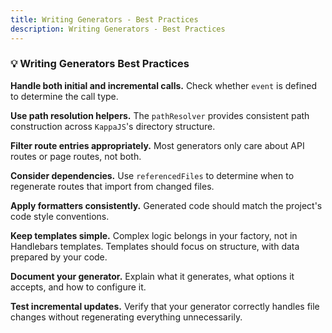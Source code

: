 ```yaml
---
title: Writing Generators - Best Practices
description: Writing Generators - Best Practices
---
```


### 💡 Writing Generators Best Practices

**Handle both initial and incremental calls.**
Check whether `event` is defined to determine the call type.

**Use path resolution helpers.**
The `pathResolver` provides consistent path construction
across `KappaJS`'s directory structure.

**Filter route entries appropriately.**
Most generators only care about API routes or page routes, not both.

**Consider dependencies.**
Use `referencedFiles` to determine when to regenerate routes
that import from changed files.

**Apply formatters consistently.**
Generated code should match the project's code style conventions.

**Keep templates simple.**
Complex logic belongs in your factory, not in Handlebars templates.
Templates should focus on structure, with data prepared by your code.

**Document your generator.**
Explain what it generates, what options it accepts,
and how to configure it.

**Test incremental updates.**
Verify that your generator correctly handles file changes
without regenerating everything unnecessarily.

